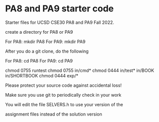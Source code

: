 # PA8 and PA9 starter code
Starter files for UCSD CSE30 PA8 and PA9 Fall 2022.

create a directory for PA8 or PA9

For PA8: mkdir PA8
For PA9: mkdir PA9

After you do a git clone, do the following

For PA8: cd PA8
For PA9: cd PA9

chmod 0755 runtest
chmod 0755 in/cmd*
chmod 0444 in/test* in/BOOK in/SHORTBOOK
chmod 0444 exp/*

Please protect your source code against accidental loss!

Make sure you use git to periodically check in your work

You will edit the file SELVERS.h to use your version of the

assignment files instead of the solution version
